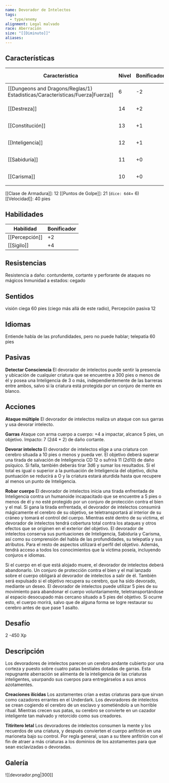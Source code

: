```yaml
---
name: Devorador de Intelectos
tags:
  - type/enemy
alignment: Legal malvado
race: Aberración
size: "[[Diminuto]]"
aliases:
---
```


## Características

| Característica                                                                 | Nivel | Bonificador | Lanzar dado      |
| ------------------------------------------------------------------------------ | ----- | ----------- | ---------------- |
| [[Dungeons and Dragons/Reglas/1) Estadisticas/Características/Fuerza\|Fuerza]] | 6     | -2          | `dice: 1d20 + 0` |
| [[Destreza]]                                                                   | 14    | +2          | `dice: 1d20 + 0` |
| [[Constitución]]                                                               | 13    | +1          | `dice: 1d20 + 0` |
| [[Inteligencia]]                                                               | 12    | +1          | `dice: 1d20 + 0` |
| [[Sabiduría]]                                                                  | 11    | +0          | `dice: 1d20 + 0` |
| [[Carisma]]                                                                    | 10    | +0          | `dice: 1d20 + 0` |

[[Clase de Armadura]]: 12
[[Puntos de Golpe]]: 21 (`dice: 6d4`+ 6)
[[Velocidad]]: 40 pies

## Habilidades

| Habilidad      | Bonificador |
| -------------- | ----------- |
| [[Percepción]] | +2          |
| [[Sigilo]]     | +4          |

## Resistencias

Resistencia a daño: contundente, cortante y perforante de ataques no mágicos
Inmunidad a estados: cegado

## Sentidos

visión ciega 60 pies (ciego más allá de este radio),
Percepción pasiva 12

## Idiomas

Entiende habla de las profundidades, pero no puede hablar; telepatía 60 pies

## Pasivas

**Detectar Consciencia**
El devorador de intelectos puede sentir la presencia y ubicación de cualquier criatura que se encuentre a 300 pies o menos de él y posea una Inteligencia de 3 o más, independientemente de las barreras entre ambos, salvo si la criatura está protegida por un conjuro de mente en blanco.

## Acciones

**Ataque múltiple**
El devorador de intelectos realiza un ataque con sus garras y usa devorar intelecto.

**Garras**
Ataque con arma cuerpo a cuerpo: +4 a impactar, alcance 5 pies, un objetivo. 
Impacto: 7 (2d4 + 2) de daño cortante.

**Devorar intelecto**
El devorador de intelectos elige a una criatura con cerebro situada a 10 pies o menos y pueda ver. El objetivo deberá superar una tirada de salvación de Inteligencia CD 12 o sufrirá 11 (2d10) de daño psíquico. Si falla, también deberás tirar 3d6 y sumar los resultados. Si el total es igual o superior a la puntuación de Inteligencia del objetivo, dicha puntuación se reducirá a O y la criatura estará aturdida hasta que recupere al menos un punto de Inteligencia.

**Robar cuerpo**
El devorador de intelectos inicia una tirada enfrentada de Inteligencia contra un humanoide incapacitado que se encuentre a 5 pies o menos de él y no esté protegido por un conjuro de protección contra el bien y el mal. Si gana la tirada enfrentada, el devorador de intelectos consumirá mágicamente el cerebro de su objetivo, se teletransportará al interior de su cráneo y tomará el control del cuerpo. Mientras esté dentro de su víctima, el devorador de intelectos tendrá cobertura total contra los ataques y otros efectos que se originen en el exterior del objetivo. El devorador de intelectos conserva sus puntuaciones
de Inteligencia, Sabiduría y Carisma, así como su comprensión del habla de las profundidades, su telepatía y sus atributos. Para el resto de aspectos utilizará el perfil del objetivo. Además, tendrá acceso a todos los conocimientos que la víctima poseía, incluyendo conjuros e idiomas.

Si el cuerpo en el que está alojado muere, el devorador de intelectos deberá abandonarlo. Un conjuro de protección contra el bien y el mal lanzado sobre el cuerpo obligará al devorador de intelectos a salir de él. También será expulsado si el objetivo recupera su cerebro, que ha sido devorado, mediante un deseo. El devorador de intelectos puede utilizar 5 pies de su movimiento para abandonar el cuerpo voluntariamente, teletransportándose al espacio desocupado más cercano situado a 5 pies del objetivo.
Si ocurre esto, el cuerpo morirá, salvo que de alguna forma se logre restaurar su cerebro antes de que pase 1 asalto.

## Desafío

2 -450 Xp

## Descripción

Los devoradores de intelectos parecen un cerebro andante cubierto por una corteza y puesto sobre cuatro patas bestiales dotadas de garras. Esta repugnante aberración se alimenta de la inteligencia de las criaturas inteligentes, usurpando sus cuerpos para entregárselos a sus amos azotamentes.

**Creaciones ilícidas**
Los azotamentes crían a estas criaturas para que sirvan como cazadores errantes en el Underdark. Los devoradores de intelectos se crean cogiendo el cerebro de un esclavo y sometiéndolo a un horrible ritual. Mientras crecen sus patas, su cerebro se convierte en un cazador inteligente tan malvado y retorcido como sus creadores.

**Titiritero letal**
Los devoradores de intelectos consumen la mente y los recuerdos de una criatura, y después convierten el cuerpo anfitrión en una marioneta bajo su control. Por regla general, usan a su títere anfitrión con el fin de atraer a más criaturas a los dominios de los azotamentes para que sean esclavizadas o devoradas.

## Galería


![[devorador.png|300]]